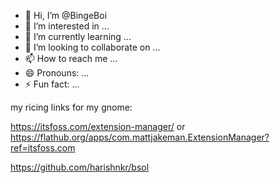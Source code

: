 - 👋 Hi, I’m @BingeBoi
- 👀 I’m interested in ...
- 🌱 I’m currently learning ...
- 💞️ I’m looking to collaborate on ...
- 📫 How to reach me ...
- 😄 Pronouns: ...
- ⚡ Fun fact: ...

<!---
BingeBoi/BingeBoi is a ✨ special ✨ repository because its `README.md` (this file) appears on your GitHub profile.
You can click the Preview link to take a look at your changes.
--->

my ricing links for my gnome:

https://itsfoss.com/extension-manager/
or
https://flathub.org/apps/com.mattjakeman.ExtensionManager?ref=itsfoss.com 

<!--
this is the grub theme i used 
-->

https://github.com/harishnkr/bsol
